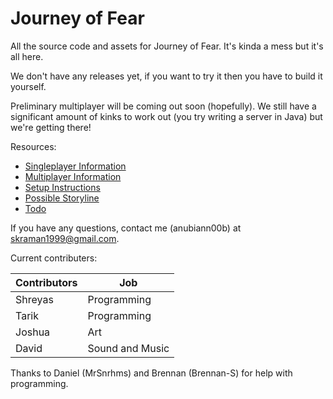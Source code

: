 Journey of Fear
===============

All the source code and assets for Journey of Fear. It's kinda a mess but it's all here.

We don't have any releases yet, if you want to try it then you have to build it yourself.

Preliminary multiplayer will be coming out soon (hopefully). We still have a significant amount of kinks to work out (you try writing a server in Java) but we're getting there!

Resources:

* [Singleplayer Information](info/singleplayer_info.txt)
* [Multiplayer Information](info/multiplayer_info.md)
* [Setup Instructions](info/setup.md)
* [Possible Storyline](info/storyline.txt)
* [Todo](todo.txt)

If you have any questions, contact me (anubiann00b) at skraman1999@gmail.com.

Current contributers:

|    Contributors   |      Job      |
| ------------- | ------------- |
| Shreyas       | Programming   |
| Tarik         | Programming   |
| Joshua        | Art   |
| David         | Sound and Music   |

Thanks to Daniel (MrSnrhms) and Brennan (Brennan-S) for help with programming.
